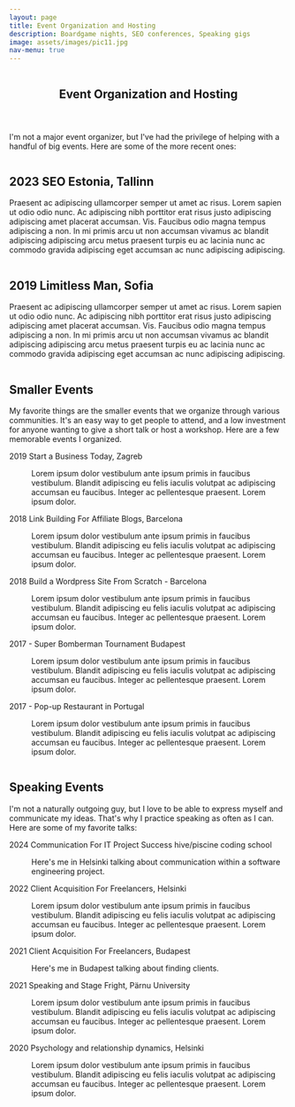 ```yaml
---
layout: page
title: Event Organization and Hosting
description: Boardgame nights, SEO conferences, Speaking gigs
image: assets/images/pic11.jpg
nav-menu: true
---
```


<!-- Main -->
<div id="main" class="alt">

<!-- One -->
<section id="one">
	<div class="inner">
    <span class="image fit"><img src="{% link assets/images/pic03.jpg %}" alt="" /></span>
		<header class="major">
			<h1>Event Organization and Hosting</h1>
		</header>

<p>I'm not a major event organizer, but I've had the privilege of helping with a handful of big events. Here are some of the more recent ones:</p>

<span class="image fit"><img src="{% link assets/images/pic03.jpg %}" alt="" /></span>
<h2 id="content">2023 SEO Estonia, Tallinn</h2>
<p>Praesent ac adipiscing ullamcorper semper ut amet ac risus. Lorem sapien ut odio odio nunc. Ac adipiscing nibh porttitor erat risus justo adipiscing adipiscing amet placerat accumsan. Vis. Faucibus odio magna tempus adipiscing a non. In mi primis arcu ut non accumsan vivamus ac blandit adipiscing adipiscing arcu metus praesent turpis eu ac lacinia nunc ac commodo gravida adipiscing eget accumsan ac nunc adipiscing adipiscing.</p>

<span class="image fit"><img src="{% link assets/images/pic03.jpg %}" alt="" /></span>
<h2 id="content">2019 Limitless Man, Sofia</h2>
<p>Praesent ac adipiscing ullamcorper semper ut amet ac risus. Lorem sapien ut odio odio nunc. Ac adipiscing nibh porttitor erat risus justo adipiscing adipiscing amet placerat accumsan. Vis. Faucibus odio magna tempus adipiscing a non. In mi primis arcu ut non accumsan vivamus ac blandit adipiscing adipiscing arcu metus praesent turpis eu ac lacinia nunc ac commodo gravida adipiscing eget accumsan ac nunc adipiscing adipiscing.</p>

<!-- Content -->
<span class="image fit"><img src="{% link assets/images/pic03.jpg %}" alt="" /></span>
<h2 id="content">Smaller Events</h2>
<p>My favorite things are the smaller events that we organize through various communities. It's an easy way to get people to attend, and a low investment for anyone wanting to give a short talk or host a workshop. Here are a few memorable events I organized.</p>

<dl>
    <dt>2019 Start a Business Today, Zagreb</dt>
	<dd>
		<p>Lorem ipsum dolor vestibulum ante ipsum primis in faucibus vestibulum. Blandit adipiscing eu felis iaculis volutpat ac adipiscing accumsan eu faucibus. Integer ac pellentesque praesent. Lorem ipsum dolor.</p>
	</dd>
    <dt>2018 Link Building For Affiliate Blogs, Barcelona</dt>
	<dd>
		<p>Lorem ipsum dolor vestibulum ante ipsum primis in faucibus vestibulum. Blandit adipiscing eu felis iaculis volutpat ac adipiscing accumsan eu faucibus. Integer ac pellentesque praesent. Lorem ipsum dolor.</p>
	</dd>
    <dt>2018 Build a Wordpress Site From Scratch - Barcelona</dt>
	<dd>
		<p>Lorem ipsum dolor vestibulum ante ipsum primis in faucibus vestibulum. Blandit adipiscing eu felis iaculis volutpat ac adipiscing accumsan eu faucibus. Integer ac pellentesque praesent. Lorem ipsum dolor.</p>
	</dd>
    <dt>2017 - Super Bomberman Tournament Budapest</dt>
	<dd>
		<p>Lorem ipsum dolor vestibulum ante ipsum primis in faucibus vestibulum. Blandit adipiscing eu felis iaculis volutpat ac adipiscing accumsan eu faucibus. Integer ac pellentesque praesent. Lorem ipsum dolor.</p>
	</dd>
	<dt>2017 - Pop-up Restaurant in Portugal</dt>
	<dd>
		<p>Lorem ipsum dolor vestibulum ante ipsum primis in faucibus vestibulum. Blandit adipiscing eu felis iaculis volutpat ac adipiscing accumsan eu faucibus. Integer ac pellentesque praesent. Lorem ipsum dolor.</p>
	</dd>
</dl>

<span class="image fit"><img src="{% link assets/images/pic03.jpg %}" alt="" /></span>
<h2 id="content">Speaking Events</h2>
<p>I'm not a naturally outgoing guy, but I love to be able to express myself and communicate my ideas. That's why I practice speaking as often as I can. Here are some of my favorite talks:</p>

<dl>
	<dt>2024 Communication For IT Project Success hive/piscine coding school</dt>
	<dd>
		<p>Here's me in Helsinki talking about communication within a software engineering project.</p>
	</dd>
    <dt>2022 Client Acquisition For Freelancers, Helsinki</dt>
	<dd>
		<p>Lorem ipsum dolor vestibulum ante ipsum primis in faucibus vestibulum. Blandit adipiscing eu felis iaculis volutpat ac adipiscing accumsan eu faucibus. Integer ac pellentesque praesent. Lorem ipsum dolor.</p>
	</dd>
    <dt>2021 Client Acquisition For Freelancers, Budapest</dt>
	<dd>
		<p>Here's me in Budapest talking about finding clients. </p>
	</dd>
    <dt>2021 Speaking and Stage Fright, Pärnu University</dt>
	<dd>
		<p>Lorem ipsum dolor vestibulum ante ipsum primis in faucibus vestibulum. Blandit adipiscing eu felis iaculis volutpat ac adipiscing accumsan eu faucibus. Integer ac pellentesque praesent. Lorem ipsum dolor.</p>
	</dd>
    <dt>2020 Psychology and relationship dynamics, Helsinki</dt>
	<dd>
		<p>Lorem ipsum dolor vestibulum ante ipsum primis in faucibus vestibulum. Blandit adipiscing eu felis iaculis volutpat ac adipiscing accumsan eu faucibus. Integer ac pellentesque praesent. Lorem ipsum dolor.</p>
	</dd>
</dl>

</div>
</section>
</div>